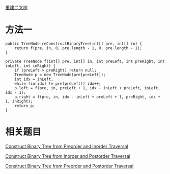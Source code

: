 [重建二叉树](https://www.nowcoder.com/practice/8a19cbe657394eeaac2f6ea9b0f6fcf6?tpId=13&tqId=11157&tPage=1&rp=1&ru=/ta/coding-interviews&qru=/ta/coding-interviews/question-ranking&from=cyc_github) 

# 方法一 

    public TreeNode reConstructBinaryTree(int[] pre, int[] in) {    
        return f(pre, in, 0, pre.length - 1, 0, pre.length - 1);
    }

    private TreeNode f(int[] pre, int[] in, int preLeft, int preRight, int inLeft, int inRight) {
        if (preLeft > preRight) return null;
        TreeNode p = new TreeNode(pre[preLeft]);
        int idx = inLeft;
        while (in[idx] != pre[preLeft]) idx++;
        p.left = f(pre, in, preLeft + 1, idx - inLeft + preLeft, inLeft, idx - 1);
        p.right = f(pre, in, idx - inLeft + preLeft + 1, preRight, idx + 1, inRight);
        return p;
    }
    
# 相关题目

[Construct Binary Tree from Preorder and Inorder Traversal](https://leetcode.com/problems/construct-binary-tree-from-preorder-and-inorder-traversal/)

[Construct Binary Tree from Inorder and Postorder Traversal](https://leetcode.com/problems/construct-binary-tree-from-inorder-and-postorder-traversal/)

[Construct Binary Tree from Preorder and Postorder Traversal](https://leetcode.com/problems/construct-binary-tree-from-preorder-and-postorder-traversal/)

